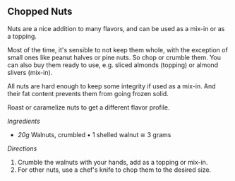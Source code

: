 ## Chopped Nuts
Nuts are a nice addition to many flavors,
and can be used as a mix-in or as a topping.

Most of the time, it's sensible to not keep them whole,
with the exception of small ones like peanut halves or pine nuts.
So chop or crumble them. You can also buy them ready to use,
e.g. sliced almonds (topping) or almond slivers (mix-in).

All nuts are hard enough to keep some integrity if used as a mix-in.
And their fat content prevents them from going frozen solid.

Roast or caramelize nuts to get a different flavor profile.

*Ingredients*

  - _20g_ Walnuts, crumbled • 1 shelled walnut ≅ 3 grams

*Directions*

 1. Crumble the walnuts with your hands, add as a topping or mix-in.
 2. For other nuts, use a chef's knife to chop them to the desired size.
